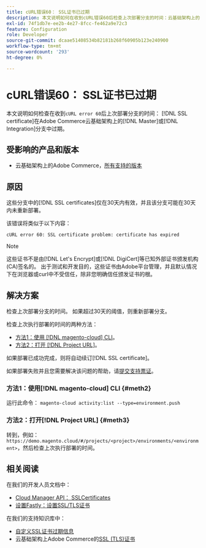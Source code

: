 ```yaml
---
title: cURL错误60： SSL证书已过期
description: 本文说明如何在收到cURL错误60后检查上次部署分支的时间：云基础架构上的Adobe Commerce上的主分支或集成分支中的SSL证书已过期。
exl-id: 74f1db7e-ee2b-4e27-8fcc-fe462a9e72c3
feature: Configuration
role: Developer
source-git-commit: dcaae51408534b82181b268f60905b123e240900
workflow-type: tm+mt
source-wordcount: '293'
ht-degree: 0%

---
```


# cURL错误60： SSL证书已过期

本文说明如何检查在收到`cURL error 60`后上次部署分支的时间： [!DNL SSL certificate]在Adobe Commerce云基础架构上的[!DNL Master]或[!DNL Integration]分支中过期。

## 受影响的产品和版本

* 云基础架构上的Adobe Commerce，[所有支持的版本](https://magento.com/sites/default/files/magento-software-lifecycle-policy.pdf)

## 原因

这些分支中的[!DNL SSL certificates]仅在30天内有效，并且该分支可能在30天内未重新部署。

该错误将类似于以下内容：

```cURL
cURL error 60: SSL certificate problem: certificate has expired
```

>[!NOTE]
>
>这些证书不是由[!DNL Let's Encrypt]或[!DNL DigiCert]等已知外部证书颁发机构(CA)签名的。 出于测试和开发目的，这些证书由Adobe平台管理，并且默认情况下在浏览器或curl中不受信任，除非您明确信任颁发证书的根。

## 解决方案

检查上次部署分支的时间。 如果超过30天的阈值，则重新部署分支。

检查上次执行部署的时间的两种方法：

* [方法1：使用 [!DNL magento-cloud] CLI](#meth2)。
* [方法2：打开 [!DNL Project URL]](#meth3)。

如果部署已成功完成，则将自动续订[!DNL SSL certificate]。

如果部署失败并且您需要解决该问题的帮助，请[提交支持票证](https://experienceleague.adobe.com/docs/commerce-knowledge-base/kb/help-center-guide/magento-help-center-user-guide.html#submit-ticket)。

### 方法1：使用[!DNL magento-cloud] CLI {#meth2}

运行此命令： `magento-cloud activity:list --type=environment.push`

### 方法2：打开[!DNL Project URL] {#meth3}

转到，例如： `https://demo.magento.cloud/#/projects/<project>/environments/<environment>`，然后检查上次执行部署的时间。

## 相关阅读

在我们的开发人员文档中：

* [Cloud Manager API： SSLCertificates](https://developer.adobe.com/experience-cloud/cloud-manager/reference/api/#tag/SSLCertificates)
* [设置Fastly：设置SSL/TLS证书](https://experienceleague.adobe.com/en/docs/commerce-cloud-service/user-guide/cdn/setup-fastly/fastly-configuration#provision-ssltls-certificates)

在我们的支持知识库中：

* [自定义SSL证书过期信息](https://experienceleague.adobe.com/docs/commerce-knowledge-base/kb/troubleshooting/miscellaneous/custom-ssl-certificate-expiration-information.html)
* 云基础架构上Adobe Commerce的[SSL (TLS)证书](https://experienceleague.adobe.com/docs/commerce-knowledge-base/kb/how-to/ssl-tls-certificates-for-magento-commerce-cloud-faq.html)
